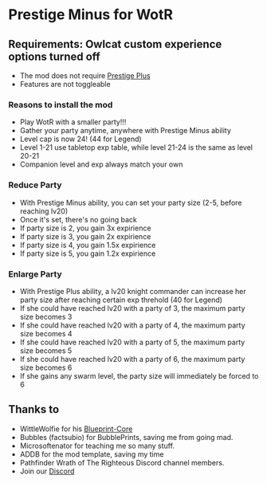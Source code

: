 # Prestige Minus for WotR
## Requirements: Owlcat custom experience options turned off
- The mod does not require [Prestige Plus](https://github.com/YLMstring/Prestige-Plus)
- Features are not toggleable
### Reasons to install the mod
- Play WotR with a smaller party!!!
- Gather your party anytime, anywhere with Prestige Minus ability
- Level cap is now 24! (44 for Legend)
- Level 1-21 use tabletop exp table, while level 21-24 is the same as level 20-21
- Companion level and exp always match your own
### Reduce Party
- With Prestige Minus ability, you can set your party size (2-5, before reaching lv20)
- Once it's set, there's no going back
- If party size is 2, you gain 3x expirience
- If party size is 3, you gain 2x expirience
- If party size is 4, you gain 1.5x expirience
- If party size is 5, you gain 1.2x expirience
### Enlarge Party
- With Prestige Plus ability, a lv20 knight commander can increase her party size after reaching certain exp threhold (40 for Legend)
- If she could have reached lv20 with a party of 3, the maximum party size becomes 3
- If she could have reached lv20 with a party of 4, the maximum party size becomes 4
- If she could have reached lv20 with a party of 5, the maximum party size becomes 5
- If she could have reached lv20 with a party of 6, the maximum party size becomes 6
- If she gains any swarm level, the party size will immediately be forced to 6

## Thanks to  
-   WittleWolfie for his [Blueprint-Core](https://wittlewolfie.github.io/WW-Blueprint-Core/index.html)
-   Bubbles (factsubio) for BubblePrints, saving me from going mad.
-   Microsoftenator for teaching me so many stuff.
-   ADDB for the mod template, saving my time   
-   Pathfinder Wrath of The Righteous Discord channel members.
-   Join our [Discord](https://discord.com/invite/wotr)
